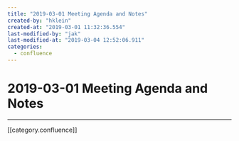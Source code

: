 ```yaml
---
title: "2019-03-01 Meeting Agenda and Notes"
created-by: "hklein"
created-at: "2019-03-01 11:32:36.554"
last-modified-by: "jak"
last-modified-at: "2019-03-04 12:52:06.911"
categories:
  - confluence
---
```


# 2019-03-01 Meeting Agenda and Notes


---

[[category.confluence]]
